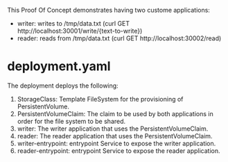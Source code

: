 This Proof Of Concept demonstrates having two custome applications:

- writer: writes to /tmp/data.txt (curl GET http://localhost:30001/write/{text-to-write})
- reader: reads from /tmp/data.txt (curl GET http://localhost:30002/read)

# deployment.yaml

The deployment deploys the following:

1. StorageClass: Template FileSystem for the provisioning of PersistentVolume.
2. PersistentVolumeClaim: The claim to be used by both applications in order for the file system to be shared.
3. writer: The writer application that uses the PersistentVolumeClaim.
4. reader: The reader application that uses the PersistentVolumeClaim.
5. writer-entrypoint: entrypoint Service to expose the writer application.
5. reader-entrypoint: entrypoint Service to expose the reader application.